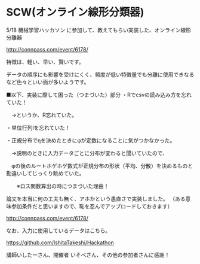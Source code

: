 SCW(オンライン線形分類器)
===

5/18 機械学習ハッカソン に参加して、教えてもらい実装した、オンライン線形分離器

http://connpass.com/event/6178/

特徴は、軽い、早い、賢いです。


データの順序にも影響を受けにくく、頻度が低い特徴量でも分離に使用できなるなど色々といい面が多いようです。

■以下、実装に際して困った（つまづいた）部分
・Rでcsvの読み込み方を忘れていた！

　→というか、R忘れていた。

・単位行列Iを忘れていた！

・正規分布でηを決めたときにφが定数になることに気がつかなかった。

　→説明のときに入力データごとに分布が変わると聞いていたので、

  　φの後のルートホゲホゲ数式が正規分布の形状（平均、分散）を決めるものと勘違いしてじっくり眺めていた。

　　※ロス関数算出の時につまづいた理由！

論文を本当に何の工夫も無く、アホかという愚直さで実装しました。
（ある意味参加条件だと思いますので、恥を忍んでアップロードしておきます）

http://connpass.com/event/6178/


なお、入力に使用しているデータはこちら。

https://github.com/IshitaTakeshi/Hackathon

講師いしたーさん、開催者 いそべさん、その他の参加者さんに感謝！
